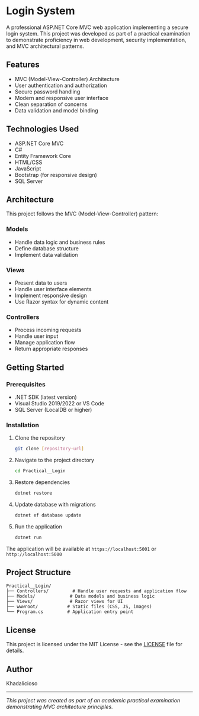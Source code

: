 # Login System

A professional ASP.NET Core MVC web application implementing a secure login system. This project was developed as part of a practical examination to demonstrate proficiency in web development, security implementation, and MVC architectural patterns.

## Features

- MVC (Model-View-Controller) Architecture
- User authentication and authorization
- Secure password handling
- Modern and responsive user interface
- Clean separation of concerns
- Data validation and model binding

## Technologies Used

- ASP.NET Core MVC
- C#
- Entity Framework Core
- HTML/CSS
- JavaScript
- Bootstrap (for responsive design)
- SQL Server

## Architecture

This project follows the MVC (Model-View-Controller) pattern:

### Models
- Handle data logic and business rules
- Define database structure
- Implement data validation

### Views
- Present data to users
- Handle user interface elements
- Implement responsive design
- Use Razor syntax for dynamic content

### Controllers
- Process incoming requests
- Handle user input
- Manage application flow
- Return appropriate responses

## Getting Started

### Prerequisites

- .NET SDK (latest version)
- Visual Studio 2019/2022 or VS Code
- SQL Server (LocalDB or higher)

### Installation

1. Clone the repository
   ```bash
   git clone [repository-url]
   ```

2. Navigate to the project directory
   ```bash
   cd Practical__Login
   ```

3. Restore dependencies
   ```bash
   dotnet restore
   ```

4. Update database with migrations
   ```bash
   dotnet ef database update
   ```

5. Run the application
   ```bash
   dotnet run
   ```

The application will be available at `https://localhost:5001` or `http://localhost:5000`

## Project Structure

```
Practical__Login/
├── Controllers/         # Handle user requests and application flow
├── Models/             # Data models and business logic
├── Views/              # Razor views for UI
├── wwwroot/           # Static files (CSS, JS, images)
└── Program.cs         # Application entry point
```

## License

This project is licensed under the MIT License - see the [LICENSE](LICENSE) file for details.

## Author

Khadalicioso

---
*This project was created as part of an academic practical examination demonstrating MVC architecture principles.*
